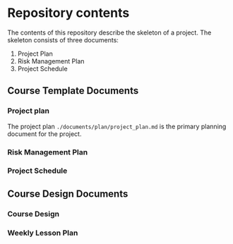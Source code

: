 # Repository contents

The contents of this repository describe the skeleton of a project. The
skeleton consists of three documents:

1. Project Plan
2. Risk Management Plan
3. Project Schedule

## Course Template Documents
### Project plan

The project plan ```./documents/plan/project_plan.md``` is the primary planning document for the project. 

### Risk Management Plan 

### Project Schedule

## Course Design Documents

### Course Design

### Weekly Lesson Plan  